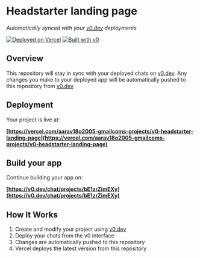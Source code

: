 # Headstarter landing page

*Automatically synced with your [v0.dev](https://v0.dev) deployments*

[![Deployed on Vercel](https://img.shields.io/badge/Deployed%20on-Vercel-black?style=for-the-badge&logo=vercel)](https://vercel.com/aarav18o2005-gmailcoms-projects/v0-headstarter-landing-page)
[![Built with v0](https://img.shields.io/badge/Built%20with-v0.dev-black?style=for-the-badge)](https://v0.dev/chat/projects/bE1zrZimEXy)

## Overview

This repository will stay in sync with your deployed chats on [v0.dev](https://v0.dev).
Any changes you make to your deployed app will be automatically pushed to this repository from [v0.dev](https://v0.dev).

## Deployment

Your project is live at:

**[https://vercel.com/aarav18o2005-gmailcoms-projects/v0-headstarter-landing-page](https://vercel.com/aarav18o2005-gmailcoms-projects/v0-headstarter-landing-page)**

## Build your app

Continue building your app on:

**[https://v0.dev/chat/projects/bE1zrZimEXy](https://v0.dev/chat/projects/bE1zrZimEXy)**

## How It Works

1. Create and modify your project using [v0.dev](https://v0.dev)
2. Deploy your chats from the v0 interface
3. Changes are automatically pushed to this repository
4. Vercel deploys the latest version from this repository